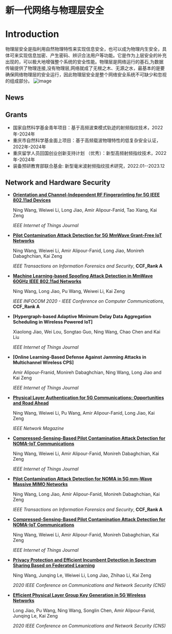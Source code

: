# 新一代网络与物理层安全



# Introduction
物理层安全是指利用自然物理特性来实现信息安全，也可以成为物理内生安全，具体可来实现信息加密、产生密码、辨识合法用户等功能。它是作为上层安全的补充出现的，可以极大地增强整个系统的安全性能。物理层是网络运行的基石,为数据传输提供了物理连接,没有物理层,网络就成了无根之木、无源之水，最基本的是要确保网络物理层的安全运行，因此物理层安全是整个网络安全系统不可缺少和忽视的组成部分。
  ![image](https://user-images.githubusercontent.com/71477107/171403023-2ec706fa-71b0-4387-894e-e562448449a9.png)



## News



## Grants

- 国家自然科学基金青年项目：基于高频波束模式轨迹的射频指纹技术，2022年-2024年
- 重庆市自然科学基金面上项目：基于高频载波物理特性的低复杂安全认证，2022年-2024年
- 重庆留学人员回国创业创新支持计划 （优秀）：新型高频射频指纹技术，2022年-2024年
- 装备预研教育部联合基金: 新型毫米波射频指纹技术研究，2022.01--2023.12

## Network and Hardware Security

* **[Orientation and Channel-Independent RF Fingerprinting for 5G IEEE 802.11ad Devices](https://ieeexplore.ieee.org/document/9568640)**

  Ning Wang, Weiwei Li, Long Jiao, Amir Alipour-Fanid, Tao Xiang, Kai Zeng

  *IEEE Internet of Things Journal*
  
* **[Pilot Contamination Attack Detection for 5G MmWave Grant-Free IoT Networks](https://ieeexplore.ieee.org/document/9171328)**

  Ning Wang, Weiwei Li, Amir Alipour-Fanid, Long Jiao, Monireh Dabaghchian, Kai Zeng

  *IEEE Transactions on Information Forensics and Security*, **CCF_Rank A**
  
* **[Machine Learning-based Spoofing Attack Detection in MmWave 60GHz IEEE 802.11ad Networks](https://ieeexplore.ieee.org/document/9155382)**

  Ning Wang, Long Jiao, Pu Wang, Weiwei Li, Kai Zeng

  *IEEE INFOCOM 2020 - IEEE Conference on Computer Communications*, **CCF_Rank A**
  
 
* **[Hypergraph-based Adaptive Minimum Delay Data Aggregation Scheduling in Wireless Powered IoT]**

  Xiaolong Jiao, Wei Lou, Songtao Guo, Ning Wang, Chao Chen and Kai Liu

  *IEEE Internet of Things Journal*
  

* **[Online Learning-Based Defense Against Jamming Attacks in Multichannel Wireless CPS]**

  Amir Alipour-Franid, Monireh Dabaghchian, Ning Wang, Long Jiao and Kai Zeng

  *IEEE Internet of Things Journal*
  
* **[Physical Layer Authentication for 5G Communications: Opportunities and Road Ahead](https://ieeexplore.ieee.org/document/9277904)**

  Ning Wang, Weiwei Li, Pu Wang, Amir Alipour-Fanid, Long Jiao, Kai Zeng

  *IEEE Network Magazine*
  
* **[Compressed-Sensing-Based Pilot Contamination Attack Detection for NOMA-IoT Communications](https://ieeexplore.ieee.org/document/9084085)**

  Ning Wang, Weiwei Li, Amir Alipour-Fanid, Monireh Dabaghchian, Kai Zeng

  *IEEE Internet of Things Journal*
  

* **[Pilot Contamination Attack Detection for NOMA in 5G mm-Wave Massive MIMO Networks](https://ieeexplore.ieee.org/document/8825836)**

  Ning Wang, Long Jiao, Amir Alipour-Fanid, Monireh Dabaghchian, Kai Zeng

  *IEEE Transactions on Information Forensics and Security*, **CCF_Rank A**
  
* **[Compressed-Sensing-Based Pilot Contamination Attack Detection for NOMA-IoT Communications](https://ieeexplore.ieee.org/document/9084085)**

  Ning Wang, Weiwei Li, Amir Alipour-Fanid, Monireh Dabaghchian, Kai Zeng

  *IEEE Internet of Things Journal*
  
* **[Privacy Protection and Efficient Incumbent Detection in Spectrum Sharing Based on Federated Learning](https://ieeexplore.ieee.org/document/9162291)**

  Ning Wang, Junqing Le, Weiwei Li, Long Jiao, Zhihao Li, Kai Zeng

  *2020 IEEE Conference on Communications and Network Security (CNS)*

* **[Efficient Physical Layer Group Key Generation in 5G Wireless Networks](https://ieeexplore.ieee.org/document/9162261)**

  Long Jiao, Pu Wang, Ning Wang, Songlin Chen, Amir Alipour-Fanid, Junqing Le, Kai Zeng

  *2020 IEEE Conference on Communications and Network Security (CNS)*
  
  


